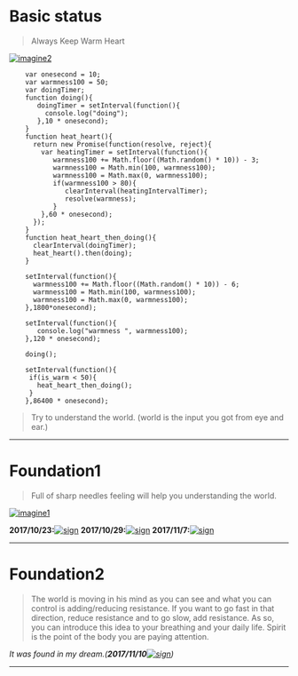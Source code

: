 <h1>Basic status</h1>

> Always Keep Warm Heart

[![imagine2][2]][2]



<!-- begin snippet: js hide: false console: true babel: false -->

<!-- language: lang-js -->

        var onesecond = 10;
        var warmness100 = 50;
        var doingTimer;
        function doing(){
           doingTimer = setInterval(function(){
             console.log("doing");
           },10 * onesecond);
        }
        function heat_heart(){
          return new Promise(function(resolve, reject){
            var heatingTimer = setInterval(function(){
               warmness100 += Math.floor((Math.random() * 10)) - 3;
               warmness100 = Math.min(100, warmness100);
               warmness100 = Math.max(0, warmness100);
               if(warmness100 > 80){
                  clearInterval(heatingIntervalTimer);
                  resolve(warmness);
               }
            },60 * onesecond);
          });
        }
        function heat_heart_then_doing(){
          clearInterval(doingTimer);
          heat_heart().then(doing);
        }
        
        setInterval(function(){
          warmness100 += Math.floor((Math.random() * 10)) - 6;
          warmness100 = Math.min(100, warmness100);
          warmness100 = Math.max(0, warmness100);
        },1800*onesecond);
        
        setInterval(function(){
           console.log("warmness ", warmness100);
        },120 * onesecond);
        
        doing();
        
        setInterval(function(){
         if(is_warm < 50){
           heat_heart_then_doing();
         }
        },86400 * onesecond);

<!-- end snippet -->



> Try to understand the world. (world is the input you got from eye and
> ear.)

--------------------------------------------------------------------------
<h1>Foundation1</h1>

> Full of sharp needles feeling will help you understanding the world.

[![imagine1][1]][1]

**2017/10/23:**[![sign][4]][4]
**2017/10/29:**[![sign][5]][5]
**2017/11/7:**[![sign][6]][6]

------------------------------------------------------
<h1>Foundation2</h1>

> The world is moving in his mind as you can see and what you can control is
> adding/reducing resistance.
> If you want to go fast in that direction, reduce resistance and to go
> slow, add resistance.
> As so, you can introduce this idea to your breathing and your daily life.
> Spirit is the point of the body you are paying attention.

*It was found in my dream.(**2017/11/10**[![sign][3]][3])*

------------------------------------------------


  [1]: https://i.stack.imgur.com/UtAHK.jpg
  [2]: https://i.stack.imgur.com/716Bj.jpg
  [3]: https://i.stack.imgur.com/DUJKs.png
  [4]: https://i.stack.imgur.com/xo2kn.png
  [5]: https://i.stack.imgur.com/3M7Vv.png
  [6]: https://i.stack.imgur.com/SCIHo.png